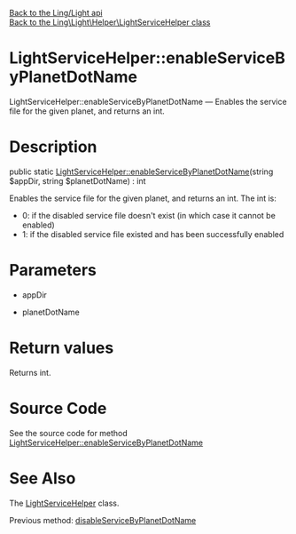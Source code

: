 [Back to the Ling/Light api](https://github.com/lingtalfi/Light/blob/master/doc/api/Ling/Light.md)<br>
[Back to the Ling\Light\Helper\LightServiceHelper class](https://github.com/lingtalfi/Light/blob/master/doc/api/Ling/Light/Helper/LightServiceHelper.md)


LightServiceHelper::enableServiceByPlanetDotName
================



LightServiceHelper::enableServiceByPlanetDotName — Enables the service file for the given planet, and returns an int.




Description
================


public static [LightServiceHelper::enableServiceByPlanetDotName](https://github.com/lingtalfi/Light/blob/master/doc/api/Ling/Light/Helper/LightServiceHelper/enableServiceByPlanetDotName.md)(string $appDir, string $planetDotName) : int




Enables the service file for the given planet, and returns an int.
The int is:

- 0: if the disabled service file doesn't exist (in which case it cannot be enabled)
- 1: if the disabled service file existed and has been successfully enabled




Parameters
================


- appDir

    

- planetDotName

    


Return values
================

Returns int.








Source Code
===========
See the source code for method [LightServiceHelper::enableServiceByPlanetDotName](https://github.com/lingtalfi/Light/blob/master/Helper/LightServiceHelper.php#L89-L97)


See Also
================

The [LightServiceHelper](https://github.com/lingtalfi/Light/blob/master/doc/api/Ling/Light/Helper/LightServiceHelper.md) class.

Previous method: [disableServiceByPlanetDotName](https://github.com/lingtalfi/Light/blob/master/doc/api/Ling/Light/Helper/LightServiceHelper/disableServiceByPlanetDotName.md)<br>

